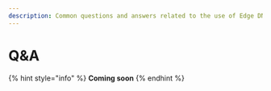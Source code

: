 ```yaml
---
description: Common questions and answers related to the use of Edge DNS.
---
```


# Q\&A

{% hint style="info" %}
**Coming soon**
{% endhint %}
